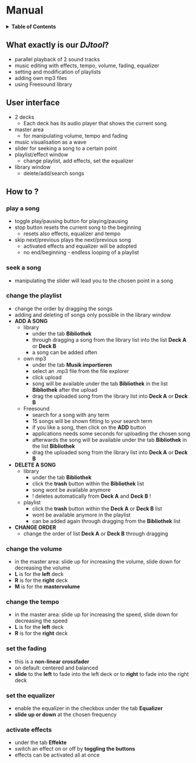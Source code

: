# Manual

<details>
<summary><strong>Table of Contents</strong></summary>

<!-- toc -->

- [What exactly is our *DJtool*?](#what-exactly-is-our-djtool)
- [User interface](#user-interface)
- [How to ?](#how-to-)
  * [play a song](#play-a-song)
  * [seek a song](#seek-a-song)
  * [change the playlist](#change-the-playlist)
  * [change the volume](#change-the-volume)
  * [change the tempo](#change-the-tempo)
  * [set the fading](#set-the-fading)
  * [set the equalizer](#set-the-equalizer)
  * [activate effects](#activate-effects)

<!-- tocstop -->

</details>

## What exactly is our *DJtool*?

- parallel playback of 2 sound tracks
- music editing with effects, tempo, volume, fading, equalizer
- setting and modification of playlists
- adding own mp3 files
- using Freesound library

## User interface
- 2 decks
  - Each deck has its audio player that shows the current song
- master area
  - for manipulating volume, tempo and fading
- music visualisation as a wave
- slider for seeking a song to a certain point
- playlist/effect window
  - change playlist, add effects, set the equalizer
- library window
  - delete/add/search songs

## How to ?
### play a song
- toggle play/pausing button for playing/pausing
- stop button resets the current song to the beginning
  - resets also effects, equalizer and tempo
- skip next/previous plays the next/previous song
    - activated effects and equalizer will be adopted
    - no end/beginning - endless looping of a playlist

### seek a song
- manipulating the slider will lead you to the chosen point in a song

### change the playlist
- change the order by dragging the songs
- adding and deleting of songs only possible in the library window
- **ADD A SONG**
  - library
    - under the tab **Bibliothek**
    - through dragging a song from the library list into the list **Deck A** or **Deck B**
    - a song can be added often
  - own mp3
    - under the tab **Musik importieren**
    - select an .mp3 file from the file explorer
    - click upload
    - song will be available under the tab **Bibliothek** in the list **Bibliothek** after the upload
    -  drag the uploaded song from the library list into  **Deck A** or **Deck B**
  - Freesound
    - search for a song with any term
    - 15 songs will be shown fitting to your search term
    - if you like a song, then click on the **ADD** button
    - applications needs some seconds for uploading the chosen song
    - afterwards the song will be available under the tab **Bibliothek** in the list **Bibliothek**
    -  drag the uploaded song from the library list into  **Deck A** or **Deck B**
- **DELETE A SONG**
  - library
    - under the tab **Bibliothek**
    - click the **trash** button within the **Bibliothek** list
    - song wont be available anymore
    - ! deletes automatically from **Deck A** and **Deck B** !
  - playlist
    - click the **trash** button within the **Deck A** or **Deck B** list
    - wont be available anymore in the playlist
    - can be added again through dragging from the **Bibliothek** list
- **CHANGE ORDER**
  - change the order of list **Deck A** or **Deck B** through dragging

### change the volume
- in the master area: slide up for increasing the volume, slide down for decreasing the volume
- **L** is for the **left** deck
- **R** is for the **right** deck
- **M** is for the **mastervolume**
### change the tempo
- in the master area: slide up for increasing the speed, slide down for decreasing the speed
- **L** is for the **left** deck
- **R** is for the **right** deck
### set the fading
- this is a **non-linear crossfader**
- on default: centered and balanced
- **slide** to the **left** to fade into the left deck or to **right** to fade into the right deck
### set the equalizer
- enable the equalizer in the checkbox under the tab **Equalizer**
- **slide up or down** at the chosen frequency
### activate effects
- under the tab **Effekte**
- switch an effect on or off by **toggling the buttons**
- effects can be activated all at once
